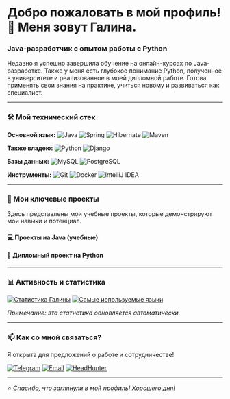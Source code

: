 # Добро пожаловать в мой профиль! 👋 Меня зовут Галина.

### Java-разработчик с опытом работы с Python

Недавно я успешно завершила обучение на онлайн-курсах по Java-разработке. Также у меня есть глубокое понимание Python, полученное в университете и реализованное в моей дипломной работе. Готова применять свои знания на практике, учиться новому и развиваться как специалист.

---

### 🛠️ Мой технический стек

**Основной язык:**
![Java](https://img.shields.io/badge/Java-ED8B00?style=for-the-badge&logo=openjdk&logoColor=white)
![Spring](https://img.shields.io/badge/Spring-6DB33F?style=for-the-badge&logo=spring&logoColor=white)
![Hibernate](https://img.shields.io/badge/Hibernate-59666C?style=for-the-badge&logo=hibernate&logoColor=white)
![Maven](https://img.shields.io/badge/Maven-C71A36?style=for-the-badge&logo=apache-maven&logoColor=white)

**Также владею:**
![Python](https://img.shields.io/badge/Python-3776AB?style=for-the-badge&logo=python&logoColor=white)
![Django](https://img.shields.io/badge/Django-092E20?style=for-the-badge&logo=django&logoColor=white)

**Базы данных:**
![MySQL](https://img.shields.io/badge/MySQL-00000F?style=for-the-badge&logo=mysql&logoColor=white)
![PostgreSQL](https://img.shields.io/badge/PostgreSQL-316192?style=for-the-badge&logo=postgresql&logoColor=white)

**Инструменты:**
![Git](https://img.shields.io/badge/Git-F05032?style=for-the-badge&logo=git&logoColor=white)
![Docker](https://img.shields.io/badge/Docker-2CA5E0?style=for-the-badge&logo=docker&logoColor=white)
![IntelliJ IDEA](https://img.shields.io/badge/IntelliJ_IDEA-000000?style=for-the-badge&logo=intellij-idea&logoColor=white)

---

### 🚀 Мои ключевые проекты

Здесь представлены мои учебные проекты, которые демонстрируют мои навыки и потенциал.

#### 💻 Проекты на Java (учебные)


#### 🐍 Дипломный проект на Python

---

### 📊 Активность и статистика

[![Статистика Галины](https://github-readme-stats.vercel.app/api?username=galinaram&show_icons=true&hide_title=true&hide=issues&count_private=true&theme=default)](https://github.com/galinaram)
[![Самые используемые языки](https://github-readme-stats.vercel.app/api/top-langs/?username=galinaram&layout=compact&theme=default&hide=html,css)](https://github.com/galinaram)

*Примечание: эта статистика обновляется автоматически.*

---

### 📫 Как со мной связаться?

Я открыта для предложений о работе и сотрудничестве!

[![Telegram](https://img.shields.io/badge/Telegram-2CA5E0?style=for-the-badge&logo=telegram&logoColor=white)](https://t.me/galusha_ram)
[![Email](https://img.shields.io/badge/Email-D14836?style=for-the-badge&logo=gmail&logoColor=white)](mailto:galina.ramodina@gmail.com)
[![HeadHunter](https://img.shields.io/badge/HeadHunter-FF0000?style=for-the-badge)]([https://hh.ru/resume/your-resume-id](https://hh.ru/resume/8f8dfc08ff0f4bce040039ed1f426d4d387765?from=share_ios))

---

⭐ *Спасибо, что заглянули в мой профиль! Хорошего дня!*
